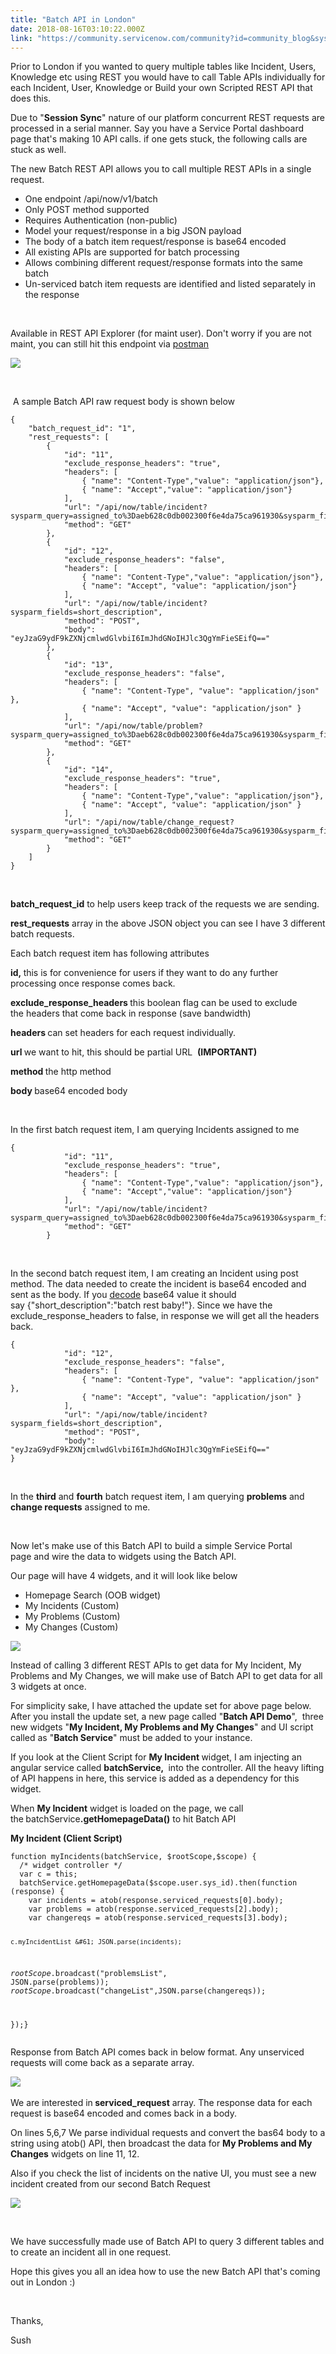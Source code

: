 ```yaml
---
title: "Batch API in London"
date: 2018-08-16T03:10:22.000Z
link: "https://community.servicenow.com/community?id=community_blog&sys_id=0a01fcc4dbcce740200f0b55ca9619cd"
---
```

<p>Prior to London if you wanted to query multiple tables like Incident, Users, Knowledge etc using REST you would have to call Table APIs individually for each Incident, User, Knowledge or Build your own Scripted REST API that does this. </p>
<p>Due to &#34;<strong>Session Sync</strong>&#34; nature of our platform concurrent REST requests are processed in a serial manner. Say you have a Service Portal dashboard page that&#39;s making 10 API calls. if one gets stuck, the following calls are stuck as well. </p>
<p>The new Batch REST API allows you to call multiple REST APIs in a single request. </p>
<ul><li>One endpoint /api/now/v1/batch</li><li>Only POST method supported</li><li>Requires Authentication (non-public)</li><li>Model your request/response in a big JSON payload</li><li>The body of a batch item request/response is base64 encoded</li><li>All existing APIs are supported for batch processing</li><li>Allows combining different request/response formats into the same batch</li><li>Un-serviced batch item requests are identified and listed separately in the response</li></ul>
<p> </p>
<p>Available in REST API Explorer (for maint user). Don&#39;t worry if you are not maint, you can still hit this endpoint via <a href="https://www.getpostman.com/" rel="nofollow">postman</a></p>
<p><img src="d0410e58dbccef40200f0b55ca961945.iix" /></p>
<p> </p>
<p> A sample Batch API raw request body is shown below</p>
<pre class="language-javascript"><code>{
    &#34;batch_request_id&#34;: &#34;1&#34;,
    &#34;rest_requests&#34;: [
        {
            &#34;id&#34;: &#34;11&#34;,
            &#34;exclude_response_headers&#34;: &#34;true&#34;,
            &#34;headers&#34;: [
                { &#34;name&#34;: &#34;Content-Type&#34;,&#34;value&#34;: &#34;application/json&#34;},
                { &#34;name&#34;: &#34;Accept&#34;,&#34;value&#34;: &#34;application/json&#34;}
            ],
            &#34;url&#34;: &#34;/api/now/table/incident?sysparm_query&#61;assigned_to%3Daeb628c0db002300f6e4da75ca961930&amp;sysparm_fields&#61;number%2Cshort_description&#34;,
            &#34;method&#34;: &#34;GET&#34;
        },
        {
            &#34;id&#34;: &#34;12&#34;,
            &#34;exclude_response_headers&#34;: &#34;false&#34;,
            &#34;headers&#34;: [
                { &#34;name&#34;: &#34;Content-Type&#34;,&#34;value&#34;: &#34;application/json&#34;},
                { &#34;name&#34;: &#34;Accept&#34;, &#34;value&#34;: &#34;application/json&#34;}
            ],
            &#34;url&#34;: &#34;/api/now/table/incident?sysparm_fields&#61;short_description&#34;,
            &#34;method&#34;: &#34;POST&#34;,
            &#34;body&#34;: &#34;eyJzaG9ydF9kZXNjcmlwdGlvbiI6ImJhdGNoIHJlc3QgYmFieSEifQ&#61;&#61;&#34;
        },
        {
            &#34;id&#34;: &#34;13&#34;,
            &#34;exclude_response_headers&#34;: &#34;false&#34;,
            &#34;headers&#34;: [
                { &#34;name&#34;: &#34;Content-Type&#34;, &#34;value&#34;: &#34;application/json&#34; },
                { &#34;name&#34;: &#34;Accept&#34;, &#34;value&#34;: &#34;application/json&#34; }
            ],
            &#34;url&#34;: &#34;/api/now/table/problem?sysparm_query&#61;assigned_to%3Daeb628c0db002300f6e4da75ca961930&amp;sysparm_fields&#61;number%2Cshort_description&#34;,
            &#34;method&#34;: &#34;GET&#34;
        },
        {
            &#34;id&#34;: &#34;14&#34;,
            &#34;exclude_response_headers&#34;: &#34;true&#34;,
            &#34;headers&#34;: [
                { &#34;name&#34;: &#34;Content-Type&#34;,&#34;value&#34;: &#34;application/json&#34;},
                { &#34;name&#34;: &#34;Accept&#34;, &#34;value&#34;: &#34;application/json&#34; }
            ],
            &#34;url&#34;: &#34;/api/now/table/change_request?sysparm_query&#61;assigned_to%3Daeb628c0db002300f6e4da75ca961930&amp;sysparm_fields&#61;number%2Cshort_description&#34;,
            &#34;method&#34;: &#34;GET&#34;
        }
    ]
}</code></pre>
<p> </p>
<p><strong>batch_request_id</strong> to help users keep track of the requests we are sending.</p>
<p><strong>rest_requests</strong> array in the above JSON object you can see I have 3 different batch requests.</p>
<p>Each batch request item has following attributes</p>
<p><strong>id, </strong>this is for convenience for users if they want to do any further processing once response comes back.</p>
<p><strong>exclude_response_headers </strong>this boolean flag can be used to exclude the headers that come back in response (save bandwidth)</p>
<p><strong>headers </strong>can set headers for each request individually.</p>
<p><strong>url </strong>we want to hit, this should be partial URL  <strong>(IMPORTANT)</strong></p>
<p><strong>method </strong>the http method</p>
<p><strong>body </strong>base64 encoded body</p>
<p> </p>
<p>In the first batch request item, I am querying Incidents assigned to me</p>
<pre class="language-javascript"><code>{
            &#34;id&#34;: &#34;11&#34;,
            &#34;exclude_response_headers&#34;: &#34;true&#34;,
            &#34;headers&#34;: [
                { &#34;name&#34;: &#34;Content-Type&#34;,&#34;value&#34;: &#34;application/json&#34;},
                { &#34;name&#34;: &#34;Accept&#34;,&#34;value&#34;: &#34;application/json&#34;}
            ],
            &#34;url&#34;: &#34;/api/now/table/incident?sysparm_query&#61;assigned_to%3Daeb628c0db002300f6e4da75ca961930&amp;sysparm_fields&#61;number%2Cshort_description&#34;,
            &#34;method&#34;: &#34;GET&#34;
        }</code></pre>
<p> </p>
<p>In the second batch request item, I am creating an Incident using post method. The data needed to create the incident is base64 encoded and sent as the body. If you <a href="https://www.base64decode.org/" rel="nofollow">decode</a> base64 value it should say {&#34;short_description&#34;:&#34;batch rest baby!&#34;}. Since we have the exclude_response_headers to false, in response we will get all the headers back.</p>
<pre class="language-markup"><code>{
            &#34;id&#34;: &#34;12&#34;,
            &#34;exclude_response_headers&#34;: &#34;false&#34;,
            &#34;headers&#34;: [
                { &#34;name&#34;: &#34;Content-Type&#34;, &#34;value&#34;: &#34;application/json&#34; },
                { &#34;name&#34;: &#34;Accept&#34;, &#34;value&#34;: &#34;application/json&#34; }
            ],
            &#34;url&#34;: &#34;/api/now/table/incident?sysparm_fields&#61;short_description&#34;,
            &#34;method&#34;: &#34;POST&#34;,
            &#34;body&#34;: &#34;eyJzaG9ydF9kZXNjcmlwdGlvbiI6ImJhdGNoIHJlc3QgYmFieSEifQ&#61;&#61;&#34;
}</code></pre>
<p> </p>
<p>In the <strong>third</strong> and <strong>fourth</strong> batch request item, I am querying <strong>problems</strong> and <strong>change requests</strong> assigned to me.</p>
<p> </p>
<p>Now let&#39;s make use of this Batch API to build a simple Service Portal page and wire the data to widgets using the Batch API. </p>
<p>Our page will have 4 widgets, and it will look like below</p>
<ul><li>Homepage Search (OOB widget)</li><li>My Incidents (Custom)</li><li>My Problems (Custom)</li><li>My Changes (Custom)</li></ul>
<p><img src="29b65adcdb842380200f0b55ca961944.iix" /></p>
<p>Instead of calling 3 different REST APIs to get data for My Incident, My Problems and My Changes, we will make use of Batch API to get data for all 3 widgets at once. </p>
<p>For simplicity sake, I have attached the update set for above page below. After you install the update set, a new page called &#34;<strong>Batch API Demo</strong>&#34;,  three new widgets &#34;<strong>My Incident, My Problems and My Changes</strong>&#34; and UI script called as &#34;<strong>Batch Service</strong>&#34; must be added to your instance.</p>
<p>If you look at the Client Script for <strong>My Incident </strong>widget, I am injecting an angular service called <strong>batchService, </strong> into the controller. All the heavy lifting of API happens in here, this service is added as a dependency for this widget. </p>
<p>When <strong>My Incident</strong> widget is loaded on the page, we call the<strong> </strong>batchService<strong>.getHomepageData()</strong> to hit Batch API</p>
<p><strong>My Incident (Client Script)</strong></p>
<pre class="language-javascript"><code>function myIncidents(batchService, $rootScope,$scope) {
  /* widget controller */
  var c &#61; this;
  batchService.getHomepageData($scope.user.sys_id).then(function (response) {
    var incidents &#61; atob(response.serviced_requests[0].body);
    var problems &#61; atob(response.serviced_requests[2].body);
    var changereqs &#61; atob(response.serviced_requests[3].body);
	  
    c.myIncidentList &#61; JSON.parse(incidents);
    
   $rootScope.$broadcast(&#34;problemsList&#34;, JSON.parse(problems));
   $rootScope.$broadcast(&#34;changeList&#34;,JSON.parse(changereqs));

});}</code></pre>
<p>Response from Batch API comes back in below format. Any unserviced requests will come back as a separate array.</p>
<p><img src="3d1fd6dcdb082380200f0b55ca961930.iix" /> </p>
<p>We are interested in<strong> serviced_request</strong> array. The response data for each request is base64 encoded and comes back in a body. </p>
<p>On lines 5,6,7 We parse individual requests and convert the bas64 body to a string using atob() API, then broadcast the data for <strong>My Problems and My Changes</strong> widgets on line 11, 12.</p>
<p>Also if you check the list of incidents on the native UI, you must see a new incident created from our second Batch Request </p>
<p><img src="eed1e6d4db482380200f0b55ca9619b3.iix" /></p>
<p> </p>
<p>We have successfully made use of Batch API to query 3 different tables and to create an incident all in one request.</p>
<p>Hope this gives you all an idea how to use the new Batch API that&#39;s coming out in London :)</p>
<p> </p>
<p>Thanks,</p>
<p>Sush</p>